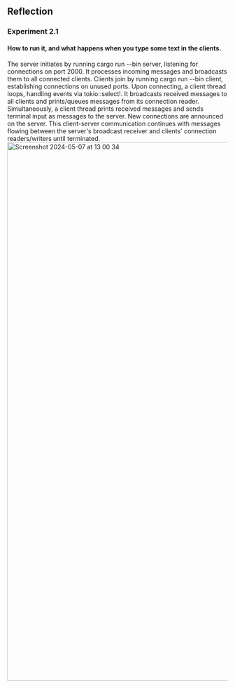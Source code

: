 ## Reflection

### Experiment 2.1

#### How to run it, and what happens when you type some text in the clients.

The server initiates by running cargo run --bin server, listening for connections on port 2000. It processes incoming messages and broadcasts them to all connected clients. Clients join by running cargo run --bin client, establishing connections on unused ports. Upon connecting, a client thread loops, handling events via tokio::select!. It broadcasts received messages to all clients and prints/queues messages from its connection reader. Simultaneously, a client thread prints received messages and sends terminal input as messages to the server. New connections are announced on the server. This client-server communication continues with messages flowing between the server's broadcast receiver and clients' connection readers/writers until terminated.
<img width="1229" alt="Screenshot 2024-05-07 at 13 00 34" src="https://github.com/PeakFiction/Module10PartZwei/assets/112671939/98d32244-52f9-4289-ae8f-6853165e3d24">

